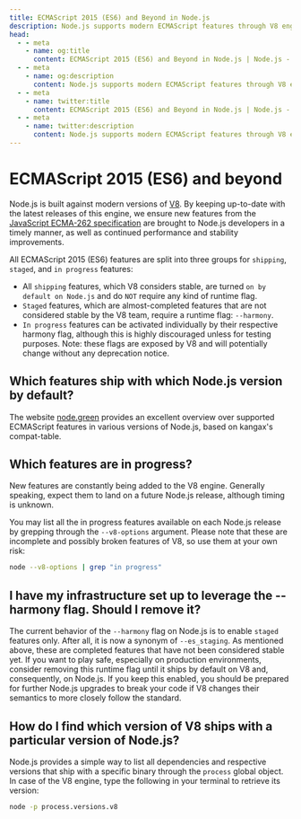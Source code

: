 ```yaml
---
title: ECMAScript 2015 (ES6) and Beyond in Node.js
description: Node.js supports modern ECMAScript features through V8 engine, with new features and improvements brought in a timely manner.
head:
  - - meta
    - name: og:title
      content: ECMAScript 2015 (ES6) and Beyond in Node.js | Node.js - iDoc.dev
  - - meta
    - name: og:description
      content: Node.js supports modern ECMAScript features through V8 engine, with new features and improvements brought in a timely manner.
  - - meta
    - name: twitter:title
      content: ECMAScript 2015 (ES6) and Beyond in Node.js | Node.js - iDoc.dev
  - - meta
    - name: twitter:description
      content: Node.js supports modern ECMAScript features through V8 engine, with new features and improvements brought in a timely manner.
---
```


# ECMAScript 2015 (ES6) and beyond

Node.js is built against modern versions of [V8](https://v8.dev/). By keeping up-to-date with the latest releases of this engine, we ensure new features from the [JavaScript ECMA-262 specification](https://tc39.es/ecma262/) are brought to Node.js developers in a timely manner, as well as continued performance and stability improvements.

All ECMAScript 2015 (ES6) features are split into three groups for `shipping`, `staged`, and `in progress` features:

+ All `shipping` features, which V8 considers stable, are turned `on by default on Node.js` and do `NOT` require any kind of runtime flag.
+ `Staged` features, which are almost-completed features that are not considered stable by the V8 team, require a runtime flag: `--harmony`.
+ `In progress` features can be activated individually by their respective harmony flag, although this is highly discouraged unless for testing purposes. Note: these flags are exposed by V8 and will potentially change without any deprecation notice.

## Which features ship with which Node.js version by default?

The website [node.green](https://node.green) provides an excellent overview over supported ECMAScript features in various versions of Node.js, based on kangax's compat-table.

## Which features are in progress?

New features are constantly being added to the V8 engine. Generally speaking, expect them to land on a future Node.js release, although timing is unknown.

You may list all the in progress features available on each Node.js release by grepping through the `--v8-options` argument. Please note that these are incomplete and possibly broken features of V8, so use them at your own risk:

```sh
node --v8-options | grep "in progress"
```

## I have my infrastructure set up to leverage the --harmony flag. Should I remove it?

The current behavior of the `--harmony` flag on Node.js is to enable `staged` features only. After all, it is now a synonym of `--es_staging`. As mentioned above, these are completed features that have not been considered stable yet. If you want to play safe, especially on production environments, consider removing this runtime flag until it ships by default on V8 and, consequently, on Node.js. If you keep this enabled, you should be prepared for further Node.js upgrades to break your code if V8 changes their semantics to more closely follow the standard.

## How do I find which version of V8 ships with a particular version of Node.js?

Node.js provides a simple way to list all dependencies and respective versions that ship with a specific binary through the `process` global object. In case of the V8 engine, type the following in your terminal to retrieve its version:

```sh
node -p process.versions.v8
```